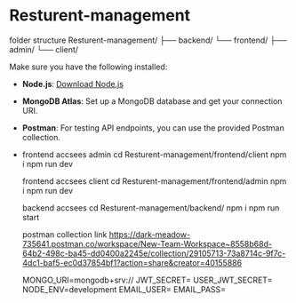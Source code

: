 ﻿# Resturent-management

folder structure
Resturent-management/
├── backend/
└── frontend/
    ├── admin/
    └── client/


Make sure you have the following installed:

- **Node.js**: [Download Node.js](https://nodejs.org/)
- **MongoDB Atlas**: Set up a MongoDB database and get your connection URI.
- **Postman**: For testing API endpoints, you can use the provided Postman collection.
- 
    frontend accsees admin
    cd Resturent-management/frontend/client
    npm i
    npm run dev 

     frontend accsees client
    cd Resturent-management/frontend/admin
    npm i
    npm run dev 


     backend accsees 
    cd Resturent-management/backend/
    npm i
    npm run start 

    postman collection link
    https://dark-meadow-735641.postman.co/workspace/New-Team-Workspace~8558b68d-64b2-498c-ba45-dd0400a2245e/collection/29105713-73a8714c-9f7c-4dc1-baf5-ec0d37854bf1?action=share&creator=40155886

  MONGO_URI=mongodb+srv://<your-db-connection-string>
JWT_SECRET=<your-jwt-secret>
USER_JWT_SECRET=<user-jwt-secret>
NODE_ENV=development
EMAIL_USER=<your-email-address>
EMAIL_PASS=<your-email-password>
